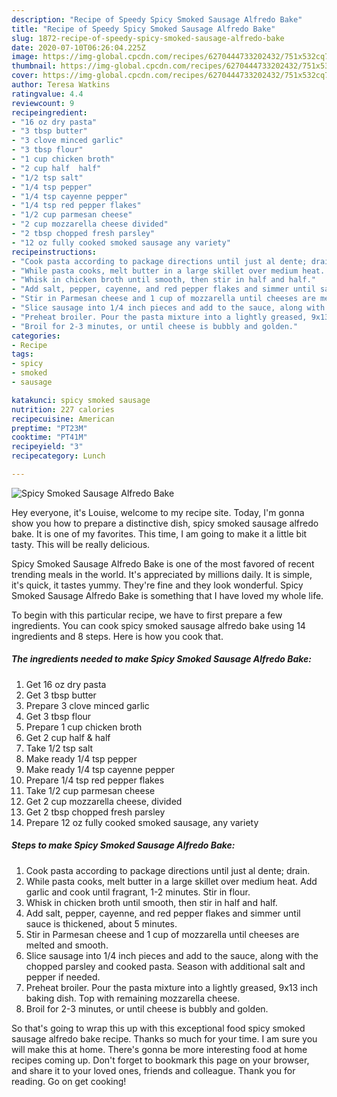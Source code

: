 ```yaml
---
description: "Recipe of Speedy Spicy Smoked Sausage Alfredo Bake"
title: "Recipe of Speedy Spicy Smoked Sausage Alfredo Bake"
slug: 1872-recipe-of-speedy-spicy-smoked-sausage-alfredo-bake
date: 2020-07-10T06:26:04.225Z
image: https://img-global.cpcdn.com/recipes/6270444733202432/751x532cq70/spicy-smoked-sausage-alfredo-bake-recipe-main-photo.jpg
thumbnail: https://img-global.cpcdn.com/recipes/6270444733202432/751x532cq70/spicy-smoked-sausage-alfredo-bake-recipe-main-photo.jpg
cover: https://img-global.cpcdn.com/recipes/6270444733202432/751x532cq70/spicy-smoked-sausage-alfredo-bake-recipe-main-photo.jpg
author: Teresa Watkins
ratingvalue: 4.4
reviewcount: 9
recipeingredient:
- "16 oz dry pasta"
- "3 tbsp butter"
- "3 clove minced garlic"
- "3 tbsp flour"
- "1 cup chicken broth"
- "2 cup half  half"
- "1/2 tsp salt"
- "1/4 tsp pepper"
- "1/4 tsp cayenne pepper"
- "1/4 tsp red pepper flakes"
- "1/2 cup parmesan cheese"
- "2 cup mozzarella cheese divided"
- "2 tbsp chopped fresh parsley"
- "12 oz fully cooked smoked sausage any variety"
recipeinstructions:
- "Cook pasta according to package directions until just al dente; drain."
- "While pasta cooks, melt butter in a large skillet over medium heat. Add garlic and cook until fragrant, 1-2 minutes. Stir in flour."
- "Whisk in chicken broth until smooth, then stir in half and half."
- "Add salt, pepper, cayenne, and red pepper flakes and simmer until sauce is thickened, about 5 minutes."
- "Stir in Parmesan cheese and 1 cup of mozzarella until cheeses are melted and smooth."
- "Slice sausage into 1/4 inch pieces and add to the sauce, along with the chopped parsley and cooked pasta. Season with additional salt and pepper if needed."
- "Preheat broiler. Pour the pasta mixture into a lightly greased, 9x13 inch baking dish. Top with remaining mozzarella cheese."
- "Broil for 2-3 minutes, or until cheese is bubbly and golden."
categories:
- Recipe
tags:
- spicy
- smoked
- sausage

katakunci: spicy smoked sausage 
nutrition: 227 calories
recipecuisine: American
preptime: "PT23M"
cooktime: "PT41M"
recipeyield: "3"
recipecategory: Lunch

---
```



![Spicy Smoked Sausage Alfredo Bake](https://img-global.cpcdn.com/recipes/6270444733202432/751x532cq70/spicy-smoked-sausage-alfredo-bake-recipe-main-photo.jpg)

Hey everyone, it's Louise, welcome to my recipe site. Today, I'm gonna show you how to prepare a distinctive dish, spicy smoked sausage alfredo bake. It is one of my favorites. This time, I am going to make it a little bit tasty. This will be really delicious.

Spicy Smoked Sausage Alfredo Bake is one of the most favored of recent trending meals in the world. It's appreciated by millions daily. It is simple, it's quick, it tastes yummy. They're fine and they look wonderful. Spicy Smoked Sausage Alfredo Bake is something that I have loved my whole life.




To begin with this particular recipe, we have to first prepare a few ingredients. You can cook spicy smoked sausage alfredo bake using 14 ingredients and 8 steps. Here is how you cook that.

<!--inarticleads1-->

##### The ingredients needed to make Spicy Smoked Sausage Alfredo Bake:

1. Get 16 oz dry pasta
1. Get 3 tbsp butter
1. Prepare 3 clove minced garlic
1. Get 3 tbsp flour
1. Prepare 1 cup chicken broth
1. Get 2 cup half &amp; half
1. Take 1/2 tsp salt
1. Make ready 1/4 tsp pepper
1. Make ready 1/4 tsp cayenne pepper
1. Prepare 1/4 tsp red pepper flakes
1. Take 1/2 cup parmesan cheese
1. Get 2 cup mozzarella cheese, divided
1. Get 2 tbsp chopped fresh parsley
1. Prepare 12 oz fully cooked smoked sausage, any variety




<!--inarticleads2-->

##### Steps to make Spicy Smoked Sausage Alfredo Bake:

1. Cook pasta according to package directions until just al dente; drain.
1. While pasta cooks, melt butter in a large skillet over medium heat. Add garlic and cook until fragrant, 1-2 minutes. Stir in flour.
1. Whisk in chicken broth until smooth, then stir in half and half.
1. Add salt, pepper, cayenne, and red pepper flakes and simmer until sauce is thickened, about 5 minutes.
1. Stir in Parmesan cheese and 1 cup of mozzarella until cheeses are melted and smooth.
1. Slice sausage into 1/4 inch pieces and add to the sauce, along with the chopped parsley and cooked pasta. Season with additional salt and pepper if needed.
1. Preheat broiler. Pour the pasta mixture into a lightly greased, 9x13 inch baking dish. Top with remaining mozzarella cheese.
1. Broil for 2-3 minutes, or until cheese is bubbly and golden.




So that's going to wrap this up with this exceptional food spicy smoked sausage alfredo bake recipe. Thanks so much for your time. I am sure you will make this at home. There's gonna be more interesting food at home recipes coming up. Don't forget to bookmark this page on your browser, and share it to your loved ones, friends and colleague. Thank you for reading. Go on get cooking!
